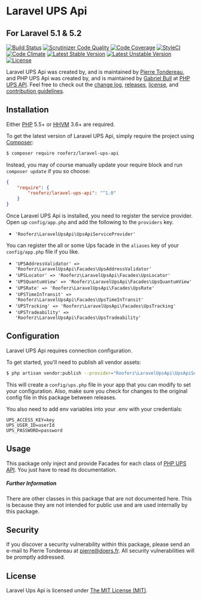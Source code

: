Laravel UPS Api
=================

## For Laravel 5.1 & 5.2

[![Build Status](https://travis-ci.org/rooferz/Laravel-UPS-Api.svg?branch=master)](https://travis-ci.org/rooferz/Laravel-UPS-Api)
[![Scrutinizer Code Quality](https://scrutinizer-ci.com/g/rooferz/Laravel-UPS-Api/badges/quality-score.png?b=master)](https://scrutinizer-ci.com/g/rooferz/Laravel-UPS-Api/?branch=master)
[![Code Coverage](https://scrutinizer-ci.com/g/rooferz/Laravel-UPS-Api/badges/coverage.png?b=master)](https://scrutinizer-ci.com/g/rooferz/Laravel-UPS-Api/?branch=master)
[![StyleCI](https://styleci.io/repos/54156171/shield)](https://styleci.io/repos/54156171)
[![Code Climate](https://codeclimate.com/github/rooferz/Laravel-UPS-Api/badges/gpa.svg)](https://codeclimate.com/github/rooferz/Laravel-UPS-Api)
[![Latest Stable Version](https://poser.pugx.org/rooferz/laravel-ups-api/v/stable)](https://packagist.org/packages/rooferz/laravel-ups-api)
[![Latest Unstable Version](https://poser.pugx.org/rooferz/laravel-ups-api/v/unstable)](https://packagist.org/packages/rooferz/laravel-ups-api)
[![License](https://poser.pugx.org/rooferz/laravel-ups-api/license)](https://packagist.org/packages/rooferz/laravel-ups-api)

Laravel UPS Api was created by, and is maintained by [Pierre Tondereau](https://github.com/rooferz), and PHP UPS Api was created by, and is maintained by [Gabriel Bull](https://github.com/gabrielbull) at [PHP UPS API](https://github.com/gabrielbull/php-ups-api). Feel free to check out the [change log](CHANGELOG.md), [releases](https://github.com/rooferz/Laravel-UPS-Api/releases), [license](LICENSE), and [contribution guidelines](CONTRIBUTING.md).

## Installation

Either [PHP](https://php.net) 5.5+ or [HHVM](http://hhvm.com) 3.6+ are required.

To get the latest version of Laravel UPS Api, simply require the project using [Composer](https://getcomposer.org):

```bash
$ composer require rooferz/laravel-ups-api
```

Instead, you may of course manually update your require block and run `composer update` if you so choose:

```json
{
    "require": {
        "rooferz/laravel-ups-api": "^1.0"
    }
}
```

Once Laravel UPS Api is installed, you need to register the service provider. Open up `config/app.php` and add the following to the `providers` key.

* `'Rooferz\LaravelUpsApi\UpsApiServiceProvider'`

You can register the all or some Ups facade in the `aliases` key of your `config/app.php` file if you like.

* `'UPSAddressValidator' => 'Rooferz\LaravelUpsApi\Facades\UpsAddressValidator'`
* `'UPSLocator' => 'Rooferz\LaravelUpsApi\Facades\UpsLocator'`
* `'UPSQuantumView' => 'Rooferz\LaravelUpsApi\Facades\UpsQuantumView'`
* `'UPSRate' => 'Rooferz\LaravelUpsApi\Facades\UpsRate'`
* `'UPSTimeInTransit' => 'Rooferz\LaravelUpsApi\Facades\UpsTimeInTransit'`
* `'UPSTracking' => 'Rooferz\LaravelUpsApi\Facades\UpsTracking'`
* `'UPSTradeability' => 'Rooferz\LaravelUpsApi\Facades\UpsTradeability'`


## Configuration

Laravel UPS Api requires connection configuration.

To get started, you'll need to publish all vendor assets:

```bash
$ php artisan vendor:publish --provider="Rooferz\LaravelUpsApi\UpsApiServiceProvider"
```

This will create a `config/ups.php` file in your app that you can modify to set your configuration. Also, make sure you check for changes to the original config file in this package between releases.

You also need to add env variables into your .env with your credentials:

```text
UPS_ACCESS_KEY=key
UPS_USER_ID=userId
UPS_PASSWORD=password
```

## Usage

This package only inject and provide Facades for each class of [PHP UPS API](https://github.com/gabrielbull/php-ups-api).
You just have to read its documentation.


##### Further Information

There are other classes in this package that are not documented here. This is because they are not intended for public use and are used internally by this package.


## Security

If you discover a security vulnerability within this package, please send an e-mail to Pierre Tondereau at pierre@doers.fr. All security vulnerabilities will be promptly addressed.


## License

Laravel Ups Api is licensed under [The MIT License (MIT)](LICENSE).
